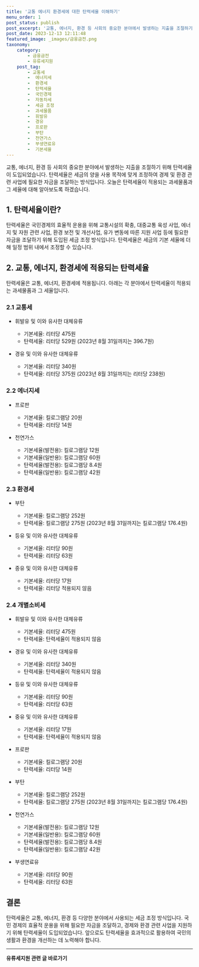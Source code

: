 ```yaml
---
title: '교통 에너지 환경세에 대한 탄력세율 이해하기'
menu_order: 1
post_status: publish
post_excerpt: '교통, 에너지, 환경 등 사회의 중요한 분야에서 발생하는 지출을 조절하기 위해 탄력세율이 도입되었습니다. 탄력세율은 세금의 양을 사용 목적에 맞게 조정하여 경제 및 환경 관련 사업에 필요한 자금을 조달하는 방식입니다. 오늘은 탄력세율이 적용되는 과세물품과 그 세율에 대해 알아보도록 하겠습니다.'
post_date: 2023-12-13 12:11:48
featured_image: _images/금융금전.png
taxonomy:
    category:
        - 금융금전
        - 유류세지원
    post_tag:
        - 교통세
        -  에너지세
        -  환경세
        -  탄력세율
        -  국민경제
        -  자동차세
        -  세금 조정
        -  과세물품
        -  휘발유
        -  경유
        -  프로판
        -  부탄
        -  천연가스
        -  부생연료유
        -  기본세율
---
```




교통, 에너지, 환경 등 사회의 중요한 분야에서 발생하는 지출을 조절하기 위해 탄력세율이 도입되었습니다. 탄력세율은 세금의 양을 사용 목적에 맞게 조정하여 경제 및 환경 관련 사업에 필요한 자금을 조달하는 방식입니다. 오늘은 탄력세율이 적용되는 과세물품과 그 세율에 대해 알아보도록 하겠습니다.

## 1. 탄력세율이란?
탄력세율은 국민경제의 효율적 운용을 위해 교통시설의 확충, 대중교통 육성 사업, 에너지 및 자원 관련 사업, 환경 보전 및 개선사업, 유가 변동에 따른 지원 사업 등에 필요한 자금을 조달하기 위해 도입된 세금 조정 방식입니다. 탄력세율은 세금의 기본 세율에 더해 일정 범위 내에서 조정할 수 있습니다.

## 2. 교통, 에너지, 환경세에 적용되는 탄력세율
탄력세율은 교통, 에너지, 환경세에 적용됩니다. 아래는 각 분야에서 탄력세율이 적용되는 과세물품과 그 세율입니다.

### 2.1 교통세
- 휘발유 및 이와 유사한 대체유류
  - 기본세율: 리터당 475원
  - 탄력세율: 리터당 529원 (2023년 8월 31일까지는 396.7원)

- 경유 및 이와 유사한 대체유류
  - 기본세율: 리터당 340원
  - 탄력세율: 리터당 375원 (2023년 8월 31일까지는 리터당 238원)

### 2.2 에너지세
- 프로판
  - 기본세율: 킬로그램당 20원
  - 탄력세율: 리터당 14원

- 천연가스
  - 기본세율(발전용): 킬로그램당 12원
  - 기본세율(일반용): 킬로그램당 60원
  - 탄력세율(발전용): 킬로그램당 8.4원
  - 탄력세율(일반용): 킬로그램당 42원

### 2.3 환경세
- 부탄
  - 기본세율: 킬로그램당 252원
  - 탄력세율: 킬로그램당 275원 (2023년 8월 31일까지는 킬로그램당 176.4원)
  
- 등유 및 이와 유사한 대체유류
  - 기본세율: 리터당 90원
  - 탄력세율: 리터당 63원

- 중유 및 이와 유사한 대체유류
  - 기본세율: 리터당 17원
  - 탄력세율: 리터당 적용되지 않음

### 2.4 개별소비세
- 휘발유 및 이와 유사한 대체유류
  - 기본세율: 리터당 475원
  - 탄력세율: 탄력세율이 적용되지 않음

- 경유 및 이와 유사한 대체유류
  - 기본세율: 리터당 340원
  - 탄력세율: 탄력세율이 적용되지 않음

- 등유 및 이와 유사한 대체유류
  - 기본세율: 리터당 90원
  - 탄력세율: 리터당 63원

- 중유 및 이와 유사한 대체유류
  - 기본세율: 리터당 17원
  - 탄력세율: 탄력세율이 적용되지 않음

- 프로판
  - 기본세율: 킬로그램당 20원
  - 탄력세율: 리터당 14원

- 부탄
  - 기본세율: 킬로그램당 252원
  - 탄력세율: 킬로그램당 275원 (2023년 8월 31일까지는 킬로그램당 176.4원)

- 천연가스
  - 기본세율(발전용): 킬로그램당 12원
  - 기본세율(일반용): 킬로그램당 60원
  - 탄력세율(발전용): 킬로그램당 8.4원
  - 탄력세율(일반용): 킬로그램당 42원

- 부생연료유
  - 기본세율: 리터당 90원
  - 탄력세율: 리터당 63원

## 결론
탄력세율은 교통, 에너지, 환경 등 다양한 분야에서 사용되는 세금 조정 방식입니다. 국민 경제의 효율적 운용을 위해 필요한 자금을 조달하고, 경제와 환경 관련 사업을 지원하기 위해 탄력세율이 도입되었습니다. 앞으로도 탄력세율을 효과적으로 활용하여 국민의 생활과 환경을 개선하는 데 노력해야 합니다.
<!-- wp:separator -->
<hr class="wp-block-separator has-alpha-channel-opacity"/>
<!-- /wp:separator -->

<!-- wp:group {"backgroundColor":"base","layout":{"type":"constrained"}} -->
<div class="wp-block-group has-base-background-color has-background"><!-- wp:paragraph {"align":"center","fontSize":"medium"} -->
<p class="has-text-align-center has-large-font-size"><strong>유류세지원 관련 글 바로가기</strong></p>
<!-- /wp:paragraph -->


<!-- wp:latest-posts
{"categories":[{"id":14360,"count":19,"description":"","link":"https://uknowlaw.com/category/%ec%9c%a0%eb%a5%98%ec%84%b8%ec%a7%80%ec%9b%90/","name":"유류세지원","slug":"유류세지원","taxonomy":"category","parent":0,"meta":[],"_links":{"self":[{"href":"https://uknowlaw.com/wp-json/wp/v2/categories/14360"}],"collection":[{"href":"https://uknowlaw.com/wp-json/wp/v2/categories"}],"about":[{"href":"https://uknowlaw.com/wp-json/wp/v2/taxonomies/category"}],"wp:post_type":[{"href":"https://uknowlaw.com/wp-json/wp/v2/posts?categories=14360"}],"curies":[{"name":"wp","href":"https://api.w.org/{rel}","templated":true}]}}],"postsToShow":100,"excerptLength":28,"postLayout":"grid","columns":2,"featuredImageAlign":"left","featuredImageSizeSlug":"large","fontSize":"small"} /--></div>
<!-- /wp:group -->